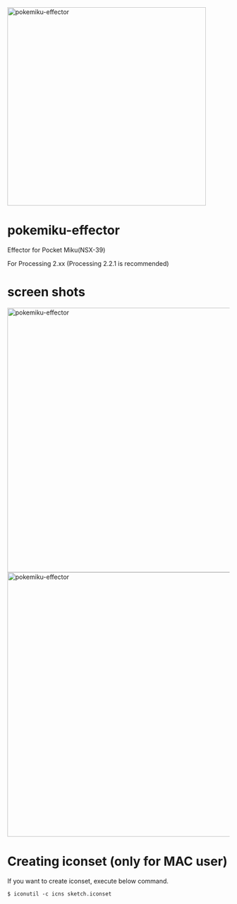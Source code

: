 <img src="https://raw.githubusercontent.com/wiki/karaage0703/pokemiku-effector/001.png" alt="pokemiku-effector" width="450" height="450">

# pokemiku-effector
Effector for Pocket Miku(NSX-39)

For Processing 2.xx (Processing 2.2.1 is recommended)

# screen shots
<img src="https://raw.githubusercontent.com/wiki/karaage0703/pokemiku-effector/002.png" alt="pokemiku-effector" width="745" height="600">

<img src="https://raw.githubusercontent.com/wiki/karaage0703/pokemiku-effector/003.png" alt="pokemiku-effector" width="745" height="600">

# Creating iconset (only for MAC user)

If you want to create iconset, execute below command.

~~~~
$ iconutil -c icns sketch.iconset
~~~~
